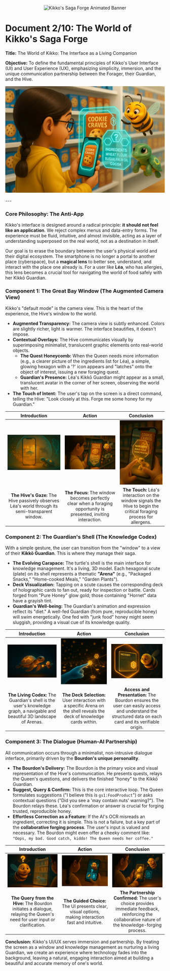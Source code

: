 <p align="center">
  <img src="/videos/doc02_banner_veo3.gif" alt="Kikko's Saga Forge Animated Banner">
</p>

# Document 2/10: The World of Kikko's Saga Forge

**Title:** The World of Kikko: The Interface as a Living Companion

**Objective:** To define the fundamental principles of Kikko's User Interface (UI) and User Experience (UX), emphasizing simplicity, immersion, and the unique communication partnership between the Forager, their Guardian, and the Hive.

<p align="center">
  <img src="../illustrations/doc02_banner.png" alt="A wide, cinematic banner image for a UI/UX document, rendered in a 3D animation movie style. The scene is viewed from over the shoulder of a 10-year-old girl, Léa (braided pigtails, glasses, bright yellow raincoat). She holds her smartphone like a magical window. Through the screen, she sees a vivid, augmented view of a supermarket shelf. Translucent hexagonal UI elements highlight a specific cookie box. Floating beside her is her personal Kikkō Guardian turtle, its shell glowing softly. The plump Bourdon character hovers near the phone, gesturing towards the screen, acting as the friendly guide for the interface. The scene is lit with clean, bright light, emphasizing simplicity, clarity, and a human-AI partnership.">
</p>
---

### **Core Philosophy: The Anti-App**

Kikko's interface is designed around a radical principle: **it should not feel like an application**. We reject complex menus and data-entry forms. The experience must be fluid, intuitive, and almost invisible, acting as a layer of understanding superposed on the real world, not as a destination in itself.

Our goal is to erase the boundary between the user's physical world and their digital ecosystem. The smartphone is no longer a portal to another place (cyberspace), but a **magical lens** to better see, understand, and interact with the place one already is. For a user like **Léa**, who has allergies, this lens becomes a crucial tool for navigating the world of food safely with her Kikkō Guardian.

### **Component 1: The Great Bay Window (The Augmented Camera View)**

Kikko's "default mode" is the camera view. This is the heart of the experience, the Hive's window to the world.

*   **Augmented Transparency:** The camera view is subtly enhanced. Colors are slightly richer, light is warmer. The interface beautifies, it doesn't impose.
*   **Contextual Overlays:** The Hive communicates visually by superimposing minimalist, translucent graphic elements onto real-world objects.
    *   **The Quest Honeycomb:** When the Queen needs more information (e.g., a clearer picture of the ingredients list for Léa), a simple, glowing hexagon with a '?' icon appears and "latches" onto the object of interest, issuing a new foraging quest.
    *   **Guardian's Presence:** Léa's Kikkō Guardian might appear as a small, translucent avatar in the corner of her screen, observing the world with her.
*   **The Touch of Intent:** The user's tap on the screen is a direct command, telling the Hive: "Look closely at this. Forge me some honey for my Guardian."

| Introduction | Action | Conclusion |
| :---: | :---: | :---: |
| <img src="../illustrations/ui_window_intro.png" alt="Cinematic 3D render, animation movie style. A close-up view from inside the Hive, looking out through the 'Great Bay Window' (smartphone screen). The screen is currently translucent, showing a blurry, warm-lit real-world scene (e.g., a supermarket aisle). Léa's Kikkō Guardian is a faint, swimming silhouette."> | <img src="../illustrations/ui_window_action.png" alt="Cinematic 3D render, animation movie style, viewed from over Léa's shoulder. The Great Bay Window on her phone transitions to full transparency, showing a hyper-detailed, crystal-clear view of a specific cookie box. Glowing data particles are subtly visible around the ingredients list."> | <img src="../illustrations/ui_window_conclusion.png" alt="Cinematic 3D render, animation movie style, from a perspective looking at the phone screen. A young girl's finger (Léa's, with her yellow raincoat sleeve visible) taps the fully transparent Great Bay Window, precisely on the ingredients list. A gentle ripple of golden light expands from the tap point."> |
| **The Hive's Gaze:** The Hive passively observes Léa's world through its semi-transparent window. | **The Focus:** The window becomes perfectly clear when a foraging opportunity is presented, inviting interaction. | **The Touch:** Léa's interaction on the window signals the Hive to begin the critical foraging process for allergens. |

### **Component 2: The Guardian's Shell (The Knowledge Codex)**

With a simple gesture, the user can transition from the "window" to a view of their **Kikkō Guardian**. This is where they manage their saga.

*   **The Evolving Carapace:** The turtle's shell is the main interface for knowledge management. It's a living, 3D model. Each hexagonal scute (plate) on its shell represents a thematic **"Arena"** (e.g., "Packaged Snacks," "Home-cooked Meals," "Garden Plants").
*   **Deck Visualization:** Tapping on a scute causes the corresponding deck of holographic cards to fan out, ready for inspection or battle. Cards forged from "Pure Honey" glow gold; those containing "Hornet" data have a grayish tint.
*   **Guardian's Well-being:** The Guardian's animation and expression reflect its "diet." A well-fed Guardian (from pure, reproducible honey) will swim energetically. One fed with "junk food" honey might seem sluggish, providing a visual cue of its knowledge quality.

| Introduction | Action | Conclusion |
| :---: | :---: | :---: |
| <img src="../illustrations/ui_inner_intro.png" alt="Cinematic 3D render, animation movie style. An expansive, dark, high-tech space where Léa's Kikkō Guardian swims gracefully. Its shell is a beautiful mosaic of glowing hexagonal patterns, each representing a different food 'Arena'."> | <img src="../illustrations/ui_inner_action.png" alt="Cinematic 3D render, animation movie style, viewed from over her shoulder. A holographic child's finger (representing Léa's interaction on her phone screen) touches a specific glowing hexagonal scute on the turtle's shell, labeled with a 'cookie' icon."> | <img src="../illustrations/ui_inner_conclusion.png" alt="Cinematic 3D render, animation movie style. In response to the tap, a beautiful fan of holographic cards from the 'Packaged Snacks' deck emerges from that part of the shell. One card, 'Oatmeal Cookies', is brought to the front, displaying its stats and a glowing 'Seal of Trust'. The Bourdon hovers nearby, observing."> |
| **The Living Codex:** The Guardian's shell is the user's knowledge graph, a navigable and beautiful 3D landscape of Arenas. | **The Deck Selection:** User interaction with a specific Arena on the shell reveals the deck of knowledge cards within. | **Access and Presentation:** The Bourdon ensures the user can easily access and understand the structured data on each card and its verifiable origin. |

### **Component 3: The Dialogue (Human-AI Partnership)**

All communication occurs through a minimalist, non-intrusive dialogue interface, primarily driven by the **Bourdon's unique personality**.

*   **The Bourdon's Delivery:** The Bourdon is the primary voice and visual representation of the Hive's communication. He presents quests, relays the Queen's questions, and delivers the finished "honey" to the Kikkō Guardian.
*   **Suggest, Query & Confirm:** This is the core interactive loop. The Queen formulates suggestions ("I believe this is `gs1:FoodProduct`") or asks contextual questions ("Did you see a 'may contain nuts' warning?"). The Bourdon relays these. Léa's confirmation or answer is crucial for forging trusted, reproducible honey.
*   **Effortless Correction as a Feature:** If the AI's OCR misreads an ingredient, correcting it is simple. This is not a failure, but a key part of the **collaborative forging process**. The user's input is valued and necessary. The Bourdon might even offer a cheeky comment like: `"Oops, my bad. Good catch, kiddo! The Queen needs her coffee."`

| Introduction | Action | Conclusion |
| :---: | :---: | :---: |
| <img src="../illustrations/ui_dialogue_intro.png" alt="Cinematic 3D render, animation movie style. The plump Bourdon floats in front of the Great Bay Window, a holographic question mark appearing above his head as he addresses Léa. He's relaying a query from the Queen about a new snack she's scanning."> | <img src="../illustrations/ui_dialogue_action.png" alt="Cinematic 3D render, animation movie style, viewed from over Léa's shoulder. In response to the Bourdon, two beautiful, simple choice cards materialize at the bottom of her phone screen, one with a 'Peanut' icon and one with a 'Dairy' icon, ready for her tap."> | <img src="../illustrations/ui_dialogue_conclusion.png" alt="Cinematic 3D render, animation movie style. Léa's finger taps the 'Peanut' choice card. The card dissolves into golden pollen that flows back towards the Bourdon, who looks satisfied with the quick decision, confirming the primary concern for this forage."> |
| **The Query from the Hive:** The Bourdon initiates a dialogue, relaying the Queen's need for user input or clarification. | **The Guided Choice:** The UI presents clear, visual options, making interaction fast and intuitive. | **The Partnership Confirmed:** The user's choice provides immediate feedback, reinforcing the collaborative nature of the knowledge-forging process. |

**Conclusion:**
Kikko's UI/UX serves immersion and partnership. By treating the screen as a window and knowledge management as nurturing a living Guardian, we create an experience where technology fades into the background, leaving a natural, engaging interaction aimed at building a beautiful and accurate memory of one's world.
